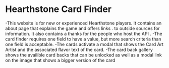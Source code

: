 # Hearthstone Card Finder
-This website is for new or experienced Hearthstone players. It contains an about page that explains the game and offers links . 
to outside sources for information. It also contains a thanks for the people who host the API . 
-The card finder requires one field to have a value, but more search criteria than one field is acceptable.
-The cards activate a modal that shows the Card Art Artist and the associated flavor text of the card.
-The card back gallery shows the availible card backs that can be unlocked as well as a modal link on the image that shows a bigger version of the card
